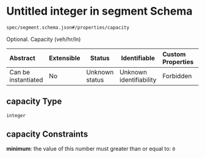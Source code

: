 # Untitled integer in segment Schema

```txt
spec/segment.schema.json#/properties/capacity
```

Optional. Capacity (veh/hr/ln)


| Abstract            | Extensible | Status         | Identifiable            | Custom Properties | Additional Properties | Access Restrictions | Defined In                                                                    |
| :------------------ | ---------- | -------------- | ----------------------- | :---------------- | --------------------- | ------------------- | ----------------------------------------------------------------------------- |
| Can be instantiated | No         | Unknown status | Unknown identifiability | Forbidden         | Allowed               | none                | [segment.schema.json\*](../../out/segment.schema.json "open original schema") |

## capacity Type

`integer`

## capacity Constraints

**minimum**: the value of this number must greater than or equal to: `0`
